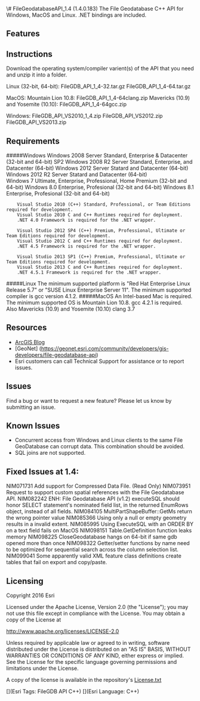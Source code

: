 \\# FileGeodatabaseAPI_1.4 (1.4.0.183)
The File Geodatabase C++ API for Windows, MacOS and Linux. .NET bindings are included.

## Features

## Instructions
Download the operating system/compiler varient(s) of the API that you need and unzip it into a folder.

Linux (32-bit, 64-bit):
FileGDB_API_1_4-32.tar.gz
FileGDB_API_1_4-64.tar.gz

MacOS:
Mountain Lion 10.8: FileGDB_API_1_4-64clang.zip
Mavericks (10.9) and Yosemite (10.10): FileGDB_API_1_4-64gcc.zip

Windows:
FileGDB_API_VS2010_1_4.zip
FileGDB_API_VS2012.zip
FileGDB_API_VS2013.zip
## Requirements

#####Windows
        Windows 2008 Server Standard, Enterprise & Datacenter (32-bit and 64-bit) SP2
        Windows 2008 R2 Server Standard, Enterprise, and Datacenter (64-bit)
        Windows 2012 Server Statard and Datacenter (64-bit)  
        Windows 2012 R2 Server Statard and Datacenter (64-bit)  	 
        Windows 7 Ultimate, Enterprise, Professional, Home Premium (32-bit and 64-bit)
        Windows 8.0 Enterprise, Profesional  (32-bit and 64-bit)
        Windows 8.1 Enterprise, Profesional  (32-bit and 64-bit)
		 
		Visual Studio 2010 (C++) Standard, Professional, or Team Editions required for development.
		Visual Studio 2010 C and C++ Runtimes required for deployment.
		.NET 4.0 Framework is required for the .NET wrapper.

		Visual Studio 2012 SP4 (C++) Premium, Professional, Ultimate or Team Editions required for development.
		Visual Studio 2012 C and C++ Runtimes required for deployment.
		.NET 4.5 Framework is required for the .NET wrapper.

		Visual Studio 2013 SP1 (C++) Premium, Professional, Ultimate or Team Editions required for development.
		Visual Studio 2013 C and C++ Runtimes required for deployment.
		.NET 4.5.1 Framework is required for the .NET wrapper.
#####Linux
		The minimum supported platform is "Red Hat Enterprise Linux Release 5.7" or 
		"SUSE Linux Enterprise Server 11". The minimum supported compiler is gcc 
		version 4.1.2.
#####MacOS
		An Intel-based Mac is required.
		The minimum supported OS is Mountain Lion 10.8. gcc 4.2.1 is required. 
		Also Mavericks (10.9) and Yosemite (10.10) clang 3.7

## Resources
* [ArcGIS Blog](http://blogs.esri.com/esri/arcgis/)
* [GeoNet] (https://geonet.esri.com/community/developers/gis-developers/file-geodatabase-api)
* Esri customers can call Technical Support for assistance or to report issues.

## Issues

Find a bug or want to request a new feature?  Please let us know by submitting an issue.

##  Known Issues 
* Concurrent access from Windows and Linux clients to the same File GeoDatabase can corrupt data. This combination should be avoided.
* SQL joins are not supported.

## Fixed Issues at 1.4:

NIM071731 Add support for Compressed Data File. (Read Only)
NIM073951 Request to support custom spatial references with the File Geodatabase API.
NIM082242 ENH: File Geodatabase API (v1.2) executeSQL should honor SELECT statement's nominated field list, in the returned EnumRows object, instead of all fields.
NIM084105 MultiPartShapeBuffer::GetMs return the wrong pointer value 
NIM085366 Using only a null or empty geometry results in a invalid extent.
NIM085995 Using ExecuteSQL with an ORDER BY on a text field fails on MacOS
NIM098151 Table.GetDefinition function leaks memory
NIM098225 CloseGeodatabase hangs on 64-bit if same gdb opened more than once
NIM098322 Getter/setter functions by name need to be optimized for sequential search across the column selection list.
NIM099041 Some apparently valid XML feature class definitions create tables that fail on export and copy/paste.

## Licensing
Copyright 2016 Esri

Licensed under the Apache License, Version 2.0 (the "License");
you may not use this file except in compliance with the License.
You may obtain a copy of the License at

   http://www.apache.org/licenses/LICENSE-2.0

Unless required by applicable law or agreed to in writing, software
distributed under the License is distributed on an "AS IS" BASIS,
WITHOUT WARRANTIES OR CONDITIONS OF ANY KIND, either express or implied.
See the License for the specific language governing permissions and
limitations under the License.

A copy of the license is available in the repository's [License.txt](License.txt)

[](Esri Tags: FileGDB API C++)
[](Esri Language: C++)​
